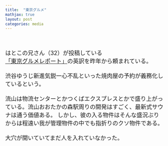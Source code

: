```yaml
---
title:  "東京グルメ"
mathjax: true
layout: post
categories: media
---
```

<span style="font-size:large">
<br><br>はとこの兄さん（32）が投稿している<a href="https://instagram.com/tokyo_gourmet_report?igshid=NTc4MTIwNjQ2YQ==" target="_blank" title="「東京グルメレポート」">「東京グルメレポート」</a>の英訳を昨年から頼まれている。<br><br>
渋谷ゆうじ新進気鋭一心不乱といった焼肉屋の予約が義務化しているという。<br><br>
流山は物流センターとかつくばエクスプレスとかで盛り上がっている。流山おおたかの森駅周りの開発はすごく、最新式サウナは通う価値ある。
しかし、彼の入る物件はそんな盛況ぶりからは程遠い我が管理物件の中でも指折りのクソ物件である。<br><br>
大穴が開いていてまだ人を入れていなかった。
</span>
